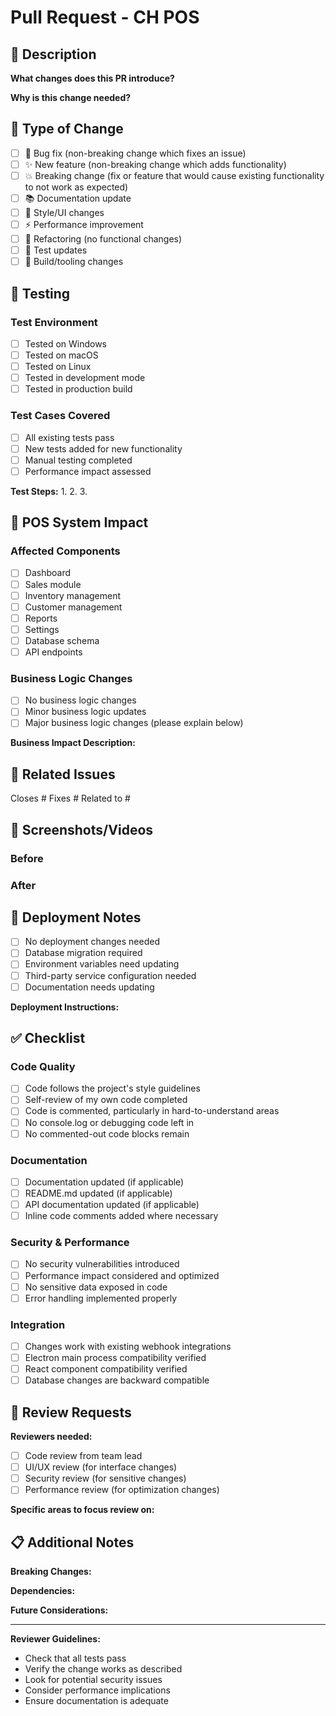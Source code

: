 # Pull Request - CH POS

## 📝 Description
<!-- Provide a clear and concise description of what this PR does -->

**What changes does this PR introduce?**


**Why is this change needed?**


## 🔧 Type of Change
<!-- Mark the relevant option with an "x" -->

- [ ] 🐛 Bug fix (non-breaking change which fixes an issue)
- [ ] ✨ New feature (non-breaking change which adds functionality)
- [ ] 💥 Breaking change (fix or feature that would cause existing functionality to not work as expected)
- [ ] 📚 Documentation update
- [ ] 🎨 Style/UI changes
- [ ] ⚡ Performance improvement
- [ ] 🔨 Refactoring (no functional changes)
- [ ] 🧪 Test updates
- [ ] 🔧 Build/tooling changes

## 🧪 Testing
<!-- Describe the testing that has been done -->

### Test Environment
- [ ] Tested on Windows
- [ ] Tested on macOS
- [ ] Tested on Linux
- [ ] Tested in development mode
- [ ] Tested in production build

### Test Cases Covered
- [ ] All existing tests pass
- [ ] New tests added for new functionality
- [ ] Manual testing completed
- [ ] Performance impact assessed

**Test Steps:**
1.
2.
3.

## 📱 POS System Impact
<!-- How does this change affect the POS system? -->

### Affected Components
- [ ] Dashboard
- [ ] Sales module
- [ ] Inventory management
- [ ] Customer management
- [ ] Reports
- [ ] Settings
- [ ] Database schema
- [ ] API endpoints

### Business Logic Changes
- [ ] No business logic changes
- [ ] Minor business logic updates
- [ ] Major business logic changes (please explain below)

**Business Impact Description:**


## 🎯 Related Issues
<!-- Link to related issues using GitHub keywords -->

Closes #<!-- issue number -->
Fixes #<!-- issue number -->
Related to #<!-- issue number -->

## 📸 Screenshots/Videos
<!-- Add screenshots for UI changes or videos for complex features -->

### Before
<!-- Screenshot/description of current state -->

### After
<!-- Screenshot/description after changes -->

## 🚀 Deployment Notes
<!-- Any special deployment considerations -->

- [ ] No deployment changes needed
- [ ] Database migration required
- [ ] Environment variables need updating
- [ ] Third-party service configuration needed
- [ ] Documentation needs updating

**Deployment Instructions:**


## ✅ Checklist
<!-- Ensure all items are completed before requesting review -->

### Code Quality
- [ ] Code follows the project's style guidelines
- [ ] Self-review of my own code completed
- [ ] Code is commented, particularly in hard-to-understand areas
- [ ] No console.log or debugging code left in
- [ ] No commented-out code blocks remain

### Documentation
- [ ] Documentation updated (if applicable)
- [ ] README.md updated (if applicable)
- [ ] API documentation updated (if applicable)
- [ ] Inline code comments added where necessary

### Security & Performance
- [ ] No security vulnerabilities introduced
- [ ] Performance impact considered and optimized
- [ ] No sensitive data exposed in code
- [ ] Error handling implemented properly

### Integration
- [ ] Changes work with existing webhook integrations
- [ ] Electron main process compatibility verified
- [ ] React component compatibility verified
- [ ] Database changes are backward compatible

## 👀 Review Requests
<!-- Tag specific reviewers or teams -->

**Reviewers needed:**
- [ ] Code review from team lead
- [ ] UI/UX review (for interface changes)
- [ ] Security review (for sensitive changes)
- [ ] Performance review (for optimization changes)

**Specific areas to focus review on:**


## 📋 Additional Notes
<!-- Any additional information for reviewers -->

**Breaking Changes:**
<!-- List any breaking changes and migration steps -->

**Dependencies:**
<!-- List any new dependencies or version updates -->

**Future Considerations:**
<!-- Any follow-up work or considerations for future PRs -->

---
**Reviewer Guidelines:**
- Check that all tests pass
- Verify the change works as described
- Look for potential security issues
- Consider performance implications
- Ensure documentation is adequate
